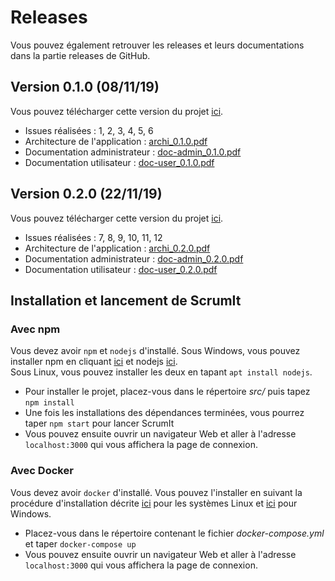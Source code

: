 # Releases

Vous pouvez également retrouver les releases et leurs documentations dans la partie releases de GitHub. 

## Version 0.1.0 (08/11/19)
Vous pouvez télécharger cette version du projet [ici](https://github.com/wassblack/CDP_Release/archive/v0.1.0.zip).
* Issues réalisées : 1, 2, 3, 4, 5, 6
* Architecture de l'application : [archi_0.1.0.pdf](https://github.com/wassblack/CDP_Release/files/3927468/app-archi.pdf)
* Documentation administrateur : [doc-admin_0.1.0.pdf](https://github.com/wassblack/CDP_Release/files/3927469/doc-admin.pdf)
* Documentation utilisateur : [doc-user_0.1.0.pdf](https://github.com/wassblack/CDP_Release/files/3927467/doc-user.pdf)

## Version 0.2.0 (22/11/19)
Vous pouvez télécharger cette version du projet [ici](https://github.com/wassblack/CDP_Release/archive/0.2.0.zip).
* Issues réalisées : 7, 8, 9, 10, 11, 12
* Architecture de l'application : [archi_0.2.0.pdf](https://github.com/wassblack/CDP_Release/files/3927517/app-archi_v0.2.0.pdf)
* Documentation administrateur : [doc-admin_0.2.0.pdf](https://github.com/wassblack/CDP_Release/files/3927516/doc-admin_v0.2.0.pdf)
* Documentation utilisateur : [doc-user_0.2.0.pdf](https://github.com/wassblack/CDP_Release/files/3927518/doc-user_v0.2.0.pdf)

## Installation et lancement de ScrumIt

### Avec npm 
Vous devez avoir `npm` et `nodejs` d'installé. Sous Windows, vous pouvez installer npm en cliquant [ici](https://www.npmjs.com/get-npm) et nodejs [ici](https://nodejs.org/en/download/).<br>
Sous Linux, vous pouvez installer les deux en tapant `apt install nodejs`.

* Pour installer le projet, placez-vous dans le répertoire *src/* puis tapez `npm install`
* Une fois les installations des dépendances terminées, vous pourrez taper `npm start` pour lancer ScrumIt
* Vous pouvez ensuite ouvrir un navigateur Web et aller à l'adresse `localhost:3000` qui vous affichera la page de connexion.

### Avec Docker

Vous devez avoir `docker` d'installé.  Vous pouvez l'installer en suivant la procédure d'installation décrite [ici](https://docs.docker.com/install/linux/docker-ce/ubuntu/) pour les systèmes Linux et [ici](https://docs.docker.com/docker-for-windows/install/) pour Windows.

* Placez-vous dans le répertoire contenant le fichier *docker-compose.yml* et taper `docker-compose up`
* Vous pouvez ensuite ouvrir un navigateur Web et aller à l'adresse `localhost:3000` qui vous affichera la page de connexion.
